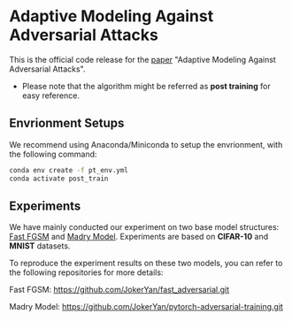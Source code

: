 # Adaptive Modeling Against Adversarial Attacks

This is the official code release for the [paper](https://arxiv.org/abs/2112.12431) "Adaptive Modeling Against Adversarial Attacks".

* Please note that the algorithm might be referred as **post training** for easy reference.

## Envrionment Setups
We recommend using Anaconda/Miniconda to setup the envrionment, with the following command:
```bash
conda env create -f pt_env.yml
conda activate post_train
```

## Experiments
We have mainly conducted our experiment on two base model structures: [Fast FGSM](https://arxiv.org/abs/2001.03994) and [Madry Model](https://arxiv.org/abs/1706.06083). 
Experiments are based on **CIFAR-10** and **MNIST** datasets. 

To reproduce the experiment results on these two models, you can refer to the following repositories for more details:

Fast FGSM: https://github.com/JokerYan/fast_adversarial.git

Madry Model: https://github.com/JokerYan/pytorch-adversarial-training.git 

